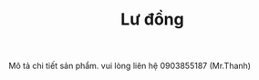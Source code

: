 ﻿---
layout: post
title: "Lư đồng"
thumb: lu-dong.jpg
price: 0
tags: ["lu dong"]
---
Mô tả chi tiết sản phẩm. 
vui lòng liên hệ 0903855187 (Mr.Thanh)